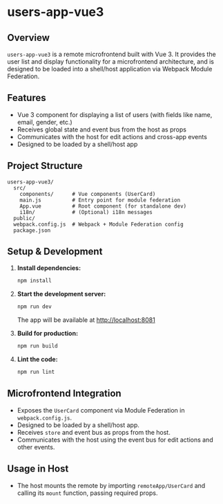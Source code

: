 # users-app-vue3

## Overview

`users-app-vue3` is a remote microfrontend built with Vue 3. It provides the user list and display functionality for a microfrontend architecture, and is designed to be loaded into a shell/host application via Webpack Module Federation.

## Features
- Vue 3 component for displaying a list of users (with fields like name, email, gender, etc.)
- Receives global state and event bus from the host as props
- Communicates with the host for edit actions and cross-app events
- Designed to be loaded by a shell/host app

## Project Structure
```
users-app-vue3/
  src/
    components/      # Vue components (UserCard)
    main.js          # Entry point for module federation
    App.vue          # Root component (for standalone dev)
    i18n/            # (Optional) i18n messages
  public/
  webpack.config.js  # Webpack + Module Federation config
  package.json
```

## Setup & Development

1. **Install dependencies:**
   ```sh
   npm install
   ```

2. **Start the development server:**
   ```sh
   npm run dev
   ```
   The app will be available at [http://localhost:8081](http://localhost:8081)

3. **Build for production:**
   ```sh
   npm run build
   ```

4. **Lint the code:**
   ```sh
   npm run lint
   ```

## Microfrontend Integration
- Exposes the `UserCard` component via Module Federation in `webpack.config.js`.
- Designed to be loaded by a shell/host app.
- Receives `store` and event bus as props from the host.
- Communicates with the host using the event bus for edit actions and other events.

## Usage in Host
- The host mounts the remote by importing `remoteApp/UserCard` and calling its `mount` function, passing required props.
